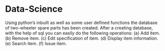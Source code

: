# Data-Science
Using python’s inbuilt as well as some user defined functions the database of two-wheeler spare parts has been created. After a creating database, with the help of sql you can easily do the following operations: (a) Add item. (b) Remove item. (c) Edit specification of item. (d) Display item information. (e) Search item. (f) Issue item.
